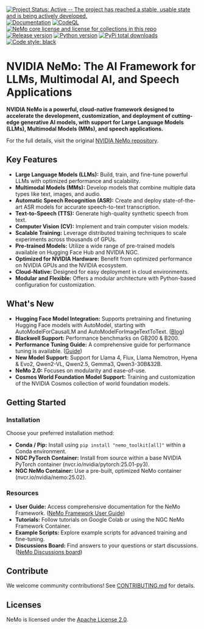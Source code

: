 [![Project Status: Active -- The project has reached a stable, usable state and is being actively developed.](http://www.repostatus.org/badges/latest/active.svg)](http://www.repostatus.org/#active)
[![Documentation](https://readthedocs.com/projects/nvidia-nemo/badge/?version=main)](https://docs.nvidia.com/deeplearning/nemo/user-guide/docs/en/main/)
[![CodeQL](https://github.com/nvidia/nemo/actions/workflows/codeql.yml/badge.svg?branch=main&event=push)](https://github.com/nvidia/nemo/actions/workflows/codeql.yml)
[![NeMo core license and license for collections in this repo](https://img.shields.io/badge/License-Apache%202.0-brightgreen.svg)](https://github.com/NVIDIA/NeMo/blob/master/LICENSE)
[![Release version](https://badge.fury.io/py/nemo-toolkit.svg)](https://badge.fury.io/py/nemo-toolkit)
[![Python version](https://img.shields.io/pypi/pyversions/nemo-toolkit.svg)](https://badge.fury.io/py/nemo-toolkit)
[![PyPi total downloads](https://static.pepy.tech/personalized-badge/nemo-toolkit?period=total&units=international_system&left_color=grey&right_color=brightgreen&left_text=downloads)](https://pepy.tech/project/nemo-toolkit)
[![Code style: black](https://img.shields.io/badge/code%20style-black-000000.svg)](https://github.com/psf/black)

# NVIDIA NeMo: The AI Framework for LLMs, Multimodal AI, and Speech Applications

**NVIDIA NeMo is a powerful, cloud-native framework designed to accelerate the development, customization, and deployment of cutting-edge generative AI models, with support for Large Language Models (LLMs), Multimodal Models (MMs), and speech applications.**

For the full details, visit the original [NVIDIA NeMo repository](https://github.com/NVIDIA/NeMo).

## Key Features

*   **Large Language Models (LLMs):** Build, train, and fine-tune powerful LLMs with optimized performance and scalability.
*   **Multimodal Models (MMs):** Develop models that combine multiple data types like text, images, and audio.
*   **Automatic Speech Recognition (ASR):** Create and deploy state-of-the-art ASR models for accurate speech-to-text transcription.
*   **Text-to-Speech (TTS):** Generate high-quality synthetic speech from text.
*   **Computer Vision (CV):** Implement and train computer vision models.
*   **Scalable Training:** Leverage distributed training techniques to scale experiments across thousands of GPUs.
*   **Pre-trained Models:** Utilize a wide range of pre-trained models available on Hugging Face Hub and NVIDIA NGC.
*   **Optimized for NVIDIA Hardware:** Benefit from optimized performance on NVIDIA GPUs and the NVIDIA ecosystem.
*   **Cloud-Native:** Designed for easy deployment in cloud environments.
*   **Modular and Flexible:** Offers a modular architecture with Python-based configuration for customization.

## What's New

*   **Hugging Face Model Integration:** Supports pretraining and finetuning Hugging Face models with AutoModel, starting with AutoModelForCausalLM and AutoModelForImageTextToText. ([Blog](https://developer.nvidia.com/blog/run-hugging-face-models-instantly-with-day-0-support-from-nvidia-nemo-framework))
*   **Blackwell Support:** Performance benchmarks on GB200 & B200.
*   **Performance Tuning Guide:** A comprehensive guide for performance tuning is available. ([Guide](https://docs.nvidia.com/nemo-framework/user-guide/latest/performance/performance-guide.html))
*   **New Model Support:** Support for Llama 4, Flux, Llama Nemotron, Hyena & Evo2, Qwen2-VL, Qwen2.5, Gemma3, Qwen3-30B&32B.
*   **NeMo 2.0:** Focuses on modularity and ease-of-use.
*   **Cosmos World Foundation Model Support:**  Training and customization of the NVIDIA Cosmos collection of world foundation models.

## Getting Started

### Installation

Choose your preferred installation method:

*   **Conda / Pip:**  Install using `pip install "nemo_toolkit[all]"` within a Conda environment.
*   **NGC PyTorch Container:**  Install from source within a base NVIDIA PyTorch container (nvcr.io/nvidia/pytorch:25.01-py3).
*   **NGC NeMo Container:** Use a pre-built, optimized NeMo container (nvcr.io/nvidia/nemo:25.02).

### Resources

*   **User Guide:** Access comprehensive documentation for the NeMo Framework. ([NeMo Framework User Guide](https://docs.nvidia.com/deeplearning/nemo/user-guide/docs/en/main/))
*   **Tutorials:** Follow tutorials on Google Colab or using the NGC NeMo Framework Container.
*   **Example Scripts:** Explore example scripts for advanced training and fine-tuning.
*   **Discussions Board:** Find answers to your questions or start discussions. ([NeMo Discussions board](https://github.com/NVIDIA/NeMo/discussions))

## Contribute

We welcome community contributions!  See [CONTRIBUTING.md](https://github.com/NVIDIA/NeMo/blob/stable/CONTRIBUTING.md) for details.

## Licenses

NeMo is licensed under the [Apache License 2.0](https://github.com/NVIDIA/NeMo?tab=Apache-2.0-1-ov-file).
